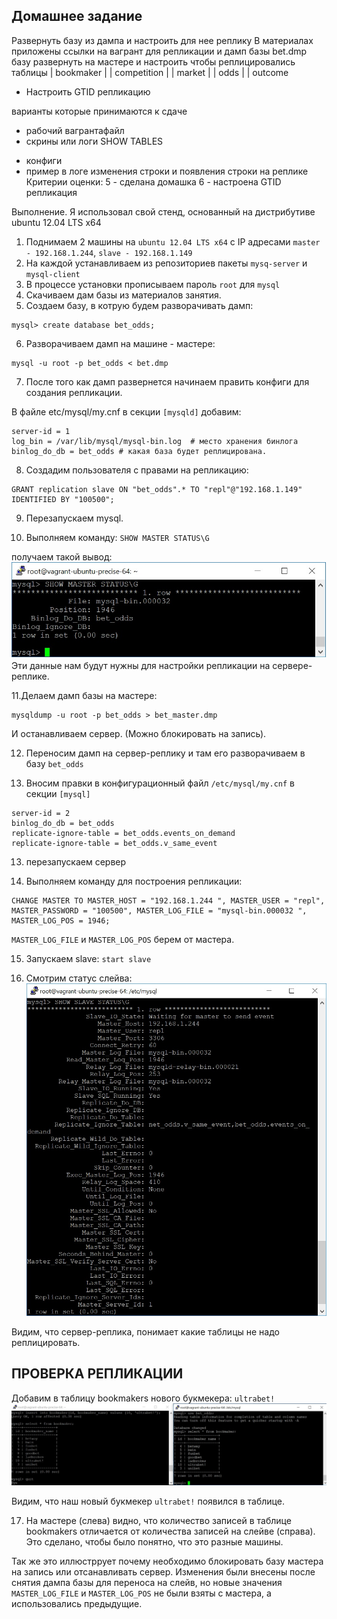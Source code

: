 ## Домашнее задание
Развернуть базу из дампа и настроить для нее реплику
В материалах приложены ссылки на вагрант для репликации
и дамп базы bet.dmp
базу развернуть на мастере
и настроить чтобы реплицировались таблицы
| bookmaker |
| competition |
| market |
| odds |
| outcome

* Настроить GTID репликацию

варианты которые принимаются к сдаче
- рабочий вагрантафайл
- скрины или логи SHOW TABLES
* конфиги
* пример в логе изменения строки и появления строки на реплике
Критерии оценки: 5 - сделана домашка
6 - настроена GTID репликация

Выполнение.
Я использовал свой стенд, основанный на дистрибутиве ubuntu 12.04 LTS x64

1. Поднимаем 2 машины на `ubuntu 12.04 LTS x64` c IP адресами `master - 192.168.1.244`, `slave - 192.168.1.149`
2. На каждой устанавливаем из репозиториев пакеты `mysq-server` и `mysql-client`
3. В процессе установки прописываем пароль `root` для `mysql`
4. Скачиваем дам базы из материалов занятия.
5. Создаем базу, в котрую будем разворачивать дамп:
```
mysql> create database bet_odds;
```
6. Разворачиваем дамп на машине - мастере:
```
mysql -u root -p bet_odds < bet.dmp 
```
7. После того как дамп развернется начинаем править конфиги для создания репликации.

В файле etc/mysql/my.cnf в секции `[mysqld]` добавим:
```
server-id = 1
log_bin = /var/lib/mysql/mysql-bin.log  # место хранения бинлога
binlog_do_db = bet_odds # какая база будет реплицирована.
```
8. Создадим пользователя c правами на репликацию:
```
GRANT replication slave ON "bet_odds".* TO "repl"@"192.168.1.149" IDENTIFIED BY "100500";
```

9. Перезапускаем mysql.

10. Выполняем команду:
`SHOW MASTER STATUS\G`

получаем такой вывод:
![](https://github.com/bootcd/Otus-linux-homework/blob/mysql/masterstatus.jpg)
Эти данные нам будут нужны для настройки репликации на сервере-реплике.

11.Делаем дамп базы на мастере:
```
mysqldump -u root -p bet_odds > bet_master.dmp
```
И останавливаем сервер. (Можно блокировать на запись).

12. Переносим дамп на сервер-реплику и там его разворачиваем в базу `bet_odds`

12. Вносим правки в конфигурационный файл `/etc/mysql/my.cnf` в секции `[mysql]`
```
server-id = 2
binlog_do_db = bet_odds
replicate-ignore-table = bet_odds.events_on_demand
replicate-ignore-table = bet_odds.v_same_event 
```
13. перезапускаем сервер

14. Выполняем команду для построения репликации:
```
CHANGE MASTER TO MASTER_HOST = "192.168.1.244 ", MASTER_USER = "repl", MASTER_PASSWORD = "100500", MASTER_LOG_FILE = "mysql-bin.000032 ", MASTER_LOG_POS = 1946;
```
`MASTER_LOG_FILE` и `MASTER_LOG_POS` берем от мастера.

15. Запускаем slave:
`start slave`

16. Смотрим статус слейва:
![](https://github.com/bootcd/Otus-linux-homework/blob/mysql/slavestatus.jpg)

Видим, что сервер-реплика, понимает какие таблицы не надо реплицировать.

## ПРОВЕРКА РЕПЛИКАЦИИ

Добавим в таблицу bookmakers нового букмекера: `ultrabet!`
![](https://github.com/bootcd/Otus-linux-homework/blob/mysql/replication.jpg)

Видим, что наш новый букмекер `ultrabet!` появился в таблице.

17. На мастере (слева) видно, что количество записей в таблице bookmakers отличается от количества записей на слейве (справа).
Это сделано, чтобы было понятно, что это разные машины. 

Так же это иллюстррует  почему необходимо блокировать базу мастера на запись или отсанавливать сервер. 
Изменения были внесены после снятия дампа базы для переноса на слейв, но новые значения `MASTER_LOG_FILE` и `MASTER_LOG_POS` не были взяты с мастера, а использовались предыдущие.
